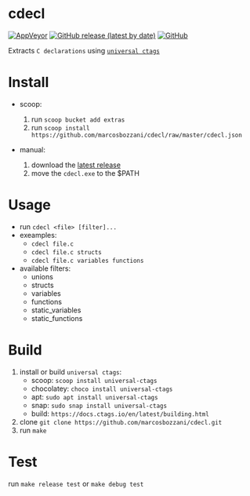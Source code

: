 # cdecl

[![AppVeyor](https://img.shields.io/appveyor/build/marcosbozzani/cdecl)](https://ci.appveyor.com/project/marcosbozzani/cdecl)
[![GitHub release (latest by date)](https://img.shields.io/github/v/release/marcosbozzani/cdecl)](https://github.com/marcosbozzani/cdecl/releases/latest)
[![GitHub](https://img.shields.io/github/license/marcosbozzani/cdecl)](https://github.com/marcosbozzani/cdecl/blob/master/LICENSE)

Extracts `C declarations` using [`universal ctags`](https://ctags.io/)

# Install

- scoop: 
  1. run `scoop bucket add extras`
  2. run `scoop install https://github.com/marcosbozzani/cdecl/raw/master/cdecl.json`

- manual:
  1. download the [latest release](https://github.com/marcosbozzani/cdecl/releases/latest)
  2. move the `cdecl.exe` to the $PATH

# Usage

- run `cdecl <file> [filter]...`
- exeamples: 
  - `cdecl file.c`
  - `cdecl file.c structs`
  - `cdecl file.c variables functions`
- available filters:
  - unions
  - structs
  - variables
  - functions
  - static_variables
  - static_functions


# Build

1. install or build `universal ctags`:
   - scoop: `scoop install universal-ctags`
   - chocolatey: `choco install universal-ctags`
   - apt: `sudo apt install universal-ctags`
   - snap: `sudo snap install universal-ctags`
   - build: `https://docs.ctags.io/en/latest/building.html`
2. clone `git clone https://github.com/marcosbozzani/cdecl.git`
3. run `make`

# Test

run `make release test` or `make debug test`
